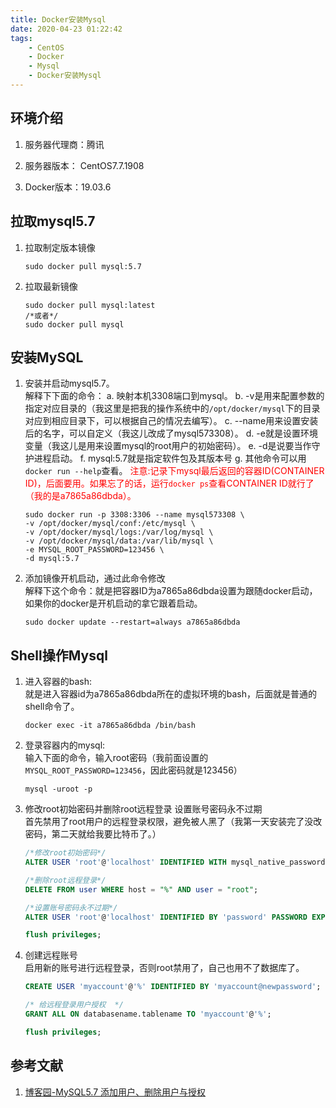 ```yaml
---
title: Docker安装Mysql
date: 2020-04-23 01:22:42
tags:
    - CentOS
    - Docker
    - Mysql
    - Docker安装Mysql
---
```


## 环境介绍 ##

1. 服务器代理商：腾讯

2. 服务器版本： CentOS7.7.1908

3. Docker版本：19.03.6

## 拉取mysql5.7 ##

1. 拉取制定版本镜像

    ```shell
    sudo docker pull mysql:5.7
    ```

2. 拉取最新镜像

    ```shell
    sudo docker pull mysql:latest
    /*或者*/
    sudo docker pull mysql
    ```

## 安装MySQL ##

1. 安装并启动mysql5.7。  
    解释下下面的命令：
    a. 映射本机3308端口到mysql。
    b. -v是用来配置参数的指定对应目录的（我这里是把我的操作系统中的`/opt/docker/mysql`下的目录对应到相应目录下，可以根据自己的情况去编写）。
    c. --name用来设置安装后的名字，可以自定义（我这儿改成了mysql573308）。
    d. -e就是设置环境变量（我这儿是用来设置mysql的root用户的初始密码）。
    e. -d是说要当作守护进程启动。
    f. mysql:5.7就是指定软件包及其版本号
    g. 其他命令可以用`docker run --help`查看。
    <font color="red">注意:记录下mysql最后返回的容器ID(CONTAINER ID)，后面要用。如果忘了的话，运行`docker ps`查看CONTAINER ID就行了（我的是a7865a86dbda）。</font>  

    ```shell
    sudo docker run -p 3308:3306 --name mysql573308 \
    -v /opt/docker/mysql/conf:/etc/mysql \
    -v /opt/docker/mysql/logs:/var/log/mysql \
    -v /opt/docker/mysql/data:/var/lib/mysql \
    -e MYSQL_ROOT_PASSWORD=123456 \
    -d mysql:5.7
    ```

2. 添加镜像开机启动，通过此命令修改  
    解释下这个命令：就是把容器ID为a7865a86dbda设置为跟随docker启动，如果你的docker是开机启动的拿它跟着启动。  

    ```shell  
    sudo docker update --restart=always a7865a86dbda
    ```

## Shell操作Mysql ##

1. 进入容器的bash:  
    就是进入容器id为a7865a86dbda所在的虚拟环境的bash，后面就是普通的shell命令了。

    ```shell
    docker exec -it a7865a86dbda /bin/bash
    ```

2. 登录容器内的mysql:  
    输入下面的命令，输入root密码（我前面设置的`MYSQL_ROOT_PASSWORD=123456`，因此密码就是123456）

    ```shell
    mysql -uroot -p
    ```

3. 修改root初始密码并删除root远程登录 设置账号密码永不过期  
    首先禁用了root用户的远程登录权限，避免被人黑了（我第一天安装完了没改密码，第二天就给我要比特币了。）

	```sql  
    /*修改root初始密码*/  
    ALTER USER 'root'@'localhost' IDENTIFIED WITH mysql_native_password BY 'root@rootpassword';  

    /*删除root远程登录*/  
    DELETE FROM user WHERE host = "%" AND user = "root";  

    /*设置账号密码永不过期*/  
    ALTER USER 'root'@'localhost' IDENTIFIED BY 'password' PASSWORD EXPIRE NEVER;  

    flush privileges;  
	```

4. 创建远程账号  
    启用新的账号进行远程登录，否则root禁用了，自己也用不了数据库了。

	```sql  
    CREATE USER 'myaccount'@'%' IDENTIFIED BY 'myaccount@newpassword';  

    /* 给远程登录用户授权  */  
    GRANT ALL ON databasename.tablename TO 'myaccount'@'%';

    flush privileges;  
	```

## 参考文献 ##

 1. [博客园-MySQL5.7 添加用户、删除用户与授权](https://www.cnblogs.com/xujishou/p/6306765.html)
